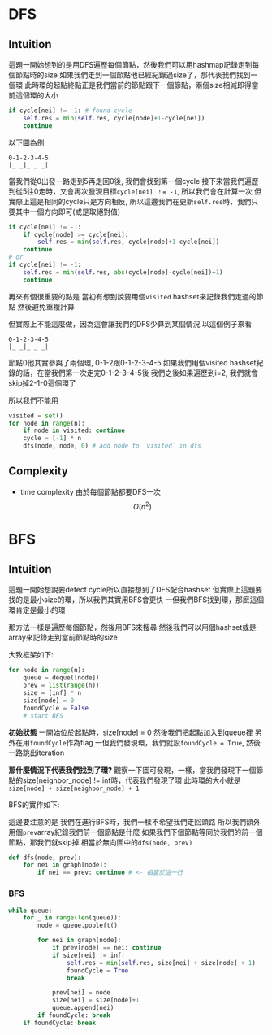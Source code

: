 # DFS

## Intuition

這題一開始想到的是用DFS遍歷每個節點，然後我們可以用hashmap記錄走到每個節點時的size
如果我們走到一個節點他已經紀錄過size了，那代表我們找到一個環
此時環的起點終點正是我們當前的節點跟下一個節點，兩個size相減即得當前這個環的大小

```py
if cycle[nei] != -1: # found cycle
    self.res = min(self.res, cycle[node]+1-cycle[nei])
    continue
```

以下圖為例

```
0-1-2-3-4-5
|_ _|_ _ _|
```

當我們從0出發一路走到5再走回0後, 我們會找到第一個cycle
接下來當我們遍歷到從5往0走時，又會再次發現目標`cycle[nei] ！= -1`, 所以我們會在計算一次
但實際上這是相同的cycle只是方向相反, 所以這邊我們在更新`self.res`時，我們只要其中一個方向即可(或是取絕對值)

```py
if cycle[nei] != -1:
    if cycle[node] >= cycle[nei]:
        self.res = min(self.res, cycle[node]+1-cycle[nei])
    continue
# or
if cycle[nei] != -1:
    self.res = min(self.res, abs(cycle[node]-cycle[nei])+1)
    continue
```

再來有個很重要的點是
當初有想到說要用個`visited` hashset來記錄我們走過的節點
然後避免重複計算

但實際上不能這麼做，因為這會讓我們的DFS少算到某個情況
以這個例子來看
```
0-1-2-3-4-5
|_ _|_ _ _|
```
節點0他其實參與了兩個環, 0-1-2跟0-1-2-3-4-5
如果我們用個visited hashset紀錄的話，在當我們第一次走完0-1-2-3-4-5後
我們之後如果遍歷到i=2, 我們就會skip掉2-1-0這個環了

所以我們不能用

```py
visited = set()
for node in range(n):
    if node in visited: continue
    cycle = [-1] * n
    dfs(node, node, 0) # add node to `visited` in dfs
```

## Complexity
- time complexity
由於每個節點都要DFS一次
$$O(n^2)$$

# BFS

## Intuition

這題一開始想說要detect cycle所以直接想到了DFS配合hashset
但實際上這題要找的是最小size的環，所以我們其實用BFS會更快
一但我們BFS找到環，那麽這個環肯定是最小的環

那方法一樣是遍歷每個節點，然後用BFS來搜尋
然後我們可以用個hashset或是array來記錄走到當前節點時的size

大致框架如下:
```py
for node in range(n):
    queue = deque([node])
    prev = list(range(n))
    size = [inf] * n
    size[node] = 0
    foundCycle = False
    # start BFS
```

**初始狀態**
一開始位於起點時，size[node] = 0
然後我們把起點加入到queue裡
另外在用`foundCycle`作為flag
一但我們發現環，我們就設`foundCycle = True`, 然後一路跳出iteration

**那什麼情況下代表我們找到了環?**
觀察一下圖可發現，一樣，當我們發現下一個節點的size[neighbor_node] != inf時，代表我們發現了環
此時環的大小就是`size[node] + size[neighbor_node] + 1`

BFS的實作如下:

這邊要注意的是
我們在進行BFS時，我們一樣不希望我們走回頭路
所以我們額外用個`prev`array紀錄我們前一個節點是什麼
如果我們下個節點等同於我們的前一個節點，那我們就skip掉
相當於無向圖中的`dfs(node, prev)`
```py
def dfs(node, prev):
    for nei in graph[node]:
        if nei == prev: continue # <- 相當於這一行
```

### BFS
```py
while queue:
    for _ in range(len(queue)):
        node = queue.popleft()

        for nei in graph[node]:
            if prev[node] == nei: continue
            if size[nei] != inf:
                self.res = min(self.res, size[nei] + size[node] + 1)
                foundCycle = True
                break

            prev[nei] = node
            size[nei] = size[node]+1
            queue.append(nei)
        if foundCycle: break
    if foundCycle: break
```